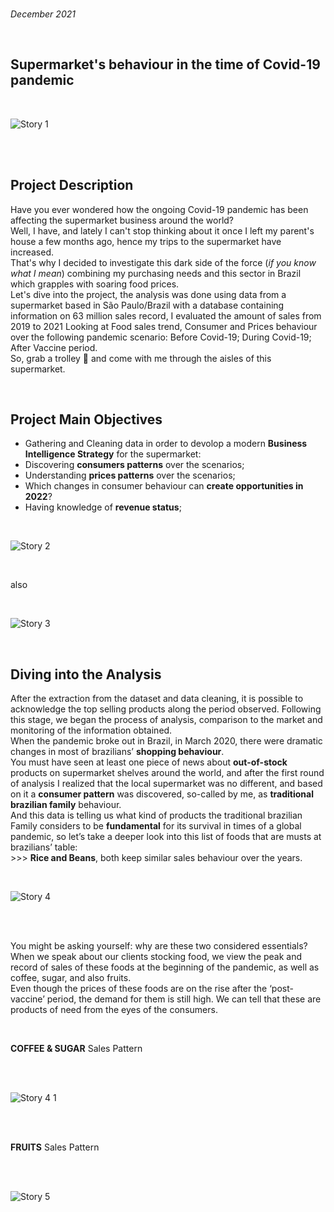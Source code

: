 <br>

*December 2021*

<br>

## Supermarket's behaviour in the time of Covid-19 pandemic ##

<br>

![Story 1](https://user-images.githubusercontent.com/59744673/149566242-09be6673-6217-4b11-9a3d-2caeac3f6aee.png)

<br>

<br>

## Project Description

Have you ever wondered how the ongoing Covid-19 pandemic has been affecting the supermarket business around the world?
<br>
Well, I have, and lately I can't stop thinking about it once I left my parent's house a few months ago, hence my trips to the supermarket have increased.
<br>
That's why I decided to investigate this dark side of the force (*if you know what I mean*) combining my purchasing needs and this sector in Brazil which grapples with soaring food prices.
<br>
Let's dive into the project, the analysis was done using data from a supermarket based in São Paulo/Brazil with a database containing information on 63 million sales record, I evaluated the amount of sales from 2019 to 2021 Looking at Food sales trend, Consumer and Prices behaviour over the following pandemic scenario: Before Covid-19; During Covid-19; After Vaccine period.
<br>
So, grab a trolley 🛒 and come with me through the aisles of this supermarket.

<br>

## Project Main Objectives

- Gathering and Cleaning data in order to devolop a modern **Business Intelligence Strategy** for the supermarket:
- Discovering **consumers patterns** over the scenarios;
- Understanding **prices patterns** over the scenarios;
- Which changes in consumer behaviour can **create opportunities in 2022**?
- Having knowledge of **revenue status**;

<br>

![Story 2](https://user-images.githubusercontent.com/59744673/149568020-063a84d4-addc-4ffe-b0f6-4bf0cb2f5aae.png)

<br>

also

<br>

![Story 3](https://user-images.githubusercontent.com/59744673/149570608-d0f575d7-f2f8-451a-828d-3cc6b68567ce.png)

<br>

## Diving into the Analysis

After the extraction from the dataset and data cleaning, it is possible to acknowledge the top selling products along the period observed. Following this stage, we began the process of analysis, comparison to the market and monitoring of the information obtained.
<br>
When the pandemic broke out in Brazil, in March 2020, there were dramatic changes in most of brazilians’ **shopping behaviour**.
<br>
You must have seen at least one piece of news about **out-of-stock** products on supermarket shelves around the world, and after the first round of analysis I realized that the local supermarket was no different, and based on it a **consumer pattern** was discovered, so-called by me, as **traditional brazilian family** behaviour.
<br>
And this data is telling us what kind of products the traditional brazilian Family considers to be **fundamental** for its survival in times of a global pandemic, so let’s take a deeper look into this list of foods that are musts at brazilians’ table:
<br>
	>>> **Rice and Beans**, both keep similar sales behaviour over the years.
<br>

<br>

![Story 4](https://user-images.githubusercontent.com/59744673/149568317-c6fa38be-cfc9-4d18-a56f-1dd7aca9f1d1.png)

<br>

<br>

You might be asking yourself: why are these two considered essentials?
<br>
When we speak about our clients stocking food, we view the peak and record of sales of these foods at the beginning of the pandemic, as well as coffee, sugar, and also fruits.
<br>
Even though the prices of these foods are on the rise after the ‘post-vaccine’ period, the demand for them is still high. We can tell that these are products of need from the eyes of the consumers.
<br>

<br>

**COFFEE & SUGAR** Sales Pattern

<br>

<br>

![Story 4 1](https://user-images.githubusercontent.com/59744673/149568649-306c5ce3-94a8-40b3-83b1-3f84cb29f67d.png)

<br>

<br>

**FRUITS** Sales Pattern

<br>

<br>

![Story 5](https://user-images.githubusercontent.com/59744673/149568755-de158e47-0885-4f8a-9ec0-8424653f963c.png)

<br>



